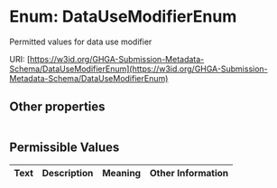 
# Enum: DataUseModifierEnum


Permitted values for data use modifier

URI: [https://w3id.org/GHGA-Submission-Metadata-Schema/DataUseModifierEnum](https://w3id.org/GHGA-Submission-Metadata-Schema/DataUseModifierEnum)


## Other properties

|  |  |  |
| --- | --- | --- |

## Permissible Values

| Text | Description | Meaning | Other Information |
| :--- | :---: | :---: | ---: |

